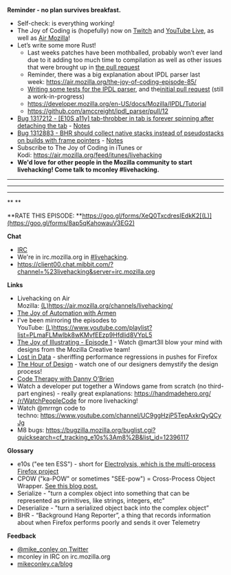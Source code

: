 **Reminder - no plan survives breakfast.**

- Self-check: is everything working!
- The Joy of Coding is (hopefully) now on [Twitch](https://www.twitch.tv/mikeconley_dot_ca) and [YouTube Live](https://www.youtube.com/watch?v=xBjaxr7vZZg), as well as [Air Mozilla](https://air.mozilla.org/the-joy-of-coding-episode-86/)!
- Let’s write some more Rust!
    - Last weeks patches have been mothballed, probably won’t ever land due to it adding too much time to compilation as well as other issues that were brought up in [the pull request](https://github.com/amccreight/ipdl_parser/pull/8)
    - Reminder, there was a big explanation about IPDL parser last week: https://air.mozilla.org/the-joy-of-coding-episode-85/
    - [Writing some tests for the IPDL parser](https://github.com/amccreight/ipdl_parser/issues/9), and the[initial pull request](https://github.com/amccreight/ipdl_parser/pull/11) (still a work-in-progress)
    - https://developer.mozilla.org/en-US/docs/Mozilla/IPDL/Tutorial
    - https://github.com/amccreight/ipdl_parser/pull/12
- [Bug 1317212 - [E10S a11y] tab-throbber in tab is forever spinning after detaching the tab](https://bugzilla.mozilla.org/show_bug.cgi?id=1317212) - [Notes](https://www.evernote.com/l/AbI-6A8LDt9DAZPeqWShkcdFounEUfnJPcs)
- [Bug 1312883 - BHR should collect native stacks instead of pseudostacks on builds with frame pointers](https://bugzilla.mozilla.org/show_bug.cgi?id=1312883) - [Notes](https://www.evernote.com/l/AbL2n3HyUx1L1JI6-Y8oog0VPM2sLWb4c-A)
- Subscribe to The Joy of Coding in iTunes or Kodi: https://air.mozilla.org/feed/itunes/livehacking
- **We'd love for other people in the Mozilla community to start livehacking! Come talk to mconley #livehacking.**

****
****
****
**
**

**RATE THIS EPISODE: **https://goo.gl/forms/XeQ0TxcdresIEdkK2[(L)](https://goo.gl/forms/8ap5qKahowauV3EG2)

**Chat**

- [IRC](https://wiki.mozilla.org/IRC)
- We're in irc.mozilla.org in [#livehacking](http://client00.chat.mibbit.com/?channel=%23livehacking&server=irc.mozilla.org).
- https://client00.chat.mibbit.com/?channel=%23livehacking&server=irc.mozilla.org

**Links**

- Livehacking on Air Mozilla: [(L)](https://air.mozilla.org/channels/livehacking/)https://air.mozilla.org/channels/livehacking/
- [The Joy of Automation with Armen](https://www.youtube.com/channel/UCBgCmdvPaoYyha7JI33rfDQ)
- I've been mirroring the episodes to YouTube: [(L)](https://www.youtube.com/playlist?list=PLmaFLMwlbk8wKMvfEEzp9Hfdlid8VYpL5)https://www.youtube.com/playlist?list=PLmaFLMwlbk8wKMvfEEzp9Hfdlid8VYpL5
- [The Joy of Illustrating - Episode 1](https://www.youtube.com/watch?v=5g82nBPNVbc) - Watch @mart3ll blow your mind with designs from the Mozilla Creative team!
- [Lost in Data](https://air.mozilla.org/lost-in-data-episode-1/) - sheriffing performance regressions in pushes for Firefox
- [The Hour of Design](https://www.youtube.com/watch?v=8_Ld4hOU1QU) - watch one of our designers demystify the design process!
- [Code Therapy with Danny O’Brien](https://www.youtube.com/channel/UCDShi-SQdFVRnQrMla9G_kQ)
- Watch a developer put together a Windows game from scratch (no third-part engines) - really great explanations: https://handmadehero.org/
- [/r/WatchPeopleCode](https://www.reddit.com/r/WatchPeopleCode) for more livehacking!
- Watch @mrrrgn code to techno: https://www.youtube.com/channel/UC9ggHzjP5TepAxkrQyQCyJg
- M8 bugs: https://bugzilla.mozilla.org/buglist.cgi?quicksearch=cf_tracking_e10s%3Am8%2B&list_id=12396117

**Glossary**

- e10s ("ee ten ESS") - short for [Electrolysis, which is the multi-process Firefox project](https://wiki.mozilla.org/Electrolysis)
- CPOW ("ka-POW" or sometimes "SEE-pow") = Cross-Process Object Wrapper. [See this blog post.](http://mikeconley.ca/blog/2015/02/17/on-unsafe-cpow-usage-in-firefox-desktop-and-why-is-my-nightly-so-sluggish-with-e10s-enabled/)
- Serialize - "turn a complex object into something that can be represented as primitives, like strings, integers, etc"
- Deserialize - "turn a serialized object back into the complex object”
- BHR - “Background Hang Reporter”, a thing that records information about when Firefox performs poorly and sends it over Telemetry

**Feedback**

- [@mike_conley on Twitter](https://twitter.com/mike_conley)
- mconley in IRC on irc.mozilla.org
- [mikeconley.ca/blog](http://mikeconley.ca/blog/)